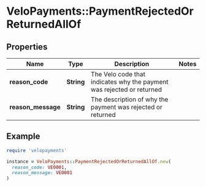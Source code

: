 # VeloPayments::PaymentRejectedOrReturnedAllOf

## Properties

| Name | Type | Description | Notes |
| ---- | ---- | ----------- | ----- |
| **reason_code** | **String** | The Velo code that indicates why the payment was rejected or returned |  |
| **reason_message** | **String** | The description of why the payment was rejected or returned |  |

## Example

```ruby
require 'velopayments'

instance = VeloPayments::PaymentRejectedOrReturnedAllOf.new(
  reason_code: VE0001,
  reason_message: VE0001
)
```

